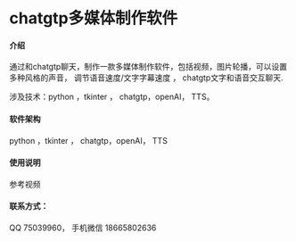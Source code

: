 # chatgtp多媒体制作软件

#### 介绍

通过和chatgtp聊天，制作一款多媒体制作软件，包括视频，图片轮播，可以设置多种风格的声音， 调节语音速度/文字字幕速度 ， chatgtp文字和语音交互聊天.

涉及技术：python ，tkinter ， chatgtp，openAI， TTS。

#### 软件架构

python ，tkinter ， chatgtp，openAI， TTS

#### 使用说明

参考视频

#### 联系方式：

QQ 75039960，
手机微信 18665802636


 
 

